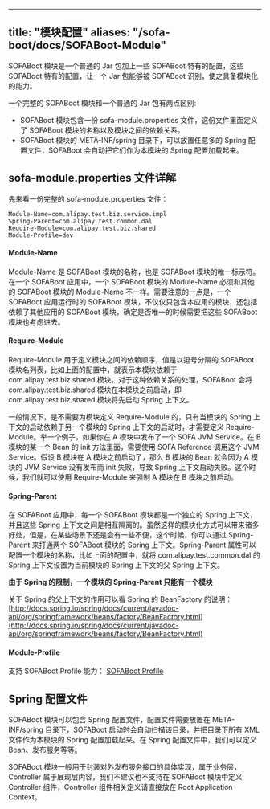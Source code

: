 
---
title: "模块配置"
aliases: "/sofa-boot/docs/SOFABoot-Module"
---


SOFABoot 模块是一个普通的 Jar 包加上一些 SOFABoot 特有的配置，这些 SOFABoot 特有的配置，让一个 Jar 包能够被 SOFABoot 识别，使之具备模块化的能力。

一个完整的 SOFABoot 模块和一个普通的 Jar 包有两点区别: 

- SOFABoot 模块包含一份 sofa-module.properties 文件，这份文件里面定义了 SOFABoot 模块的名称以及模块之间的依赖关系。
- SOFABoot 模块的 META-INF/spring 目录下，可以放置任意多的 Spring 配置文件，SOFABoot 会自动把它们作为本模块的 Spring 配置加载起来。

## sofa-module.properties 文件详解

先来看一份完整的 sofa-module.properties 文件：

```properties
Module-Name=com.alipay.test.biz.service.impl
Spring-Parent=com.alipay.test.common.dal
Require-Module=com.alipay.test.biz.shared
Module-Profile=dev
```

#### Module-Name

Module-Name 是 SOFABoot 模块的名称，也是 SOFABoot 模块的唯一标示符。在一个 SOFABoot 应用中，一个 SOFABoot 模块的 Module-Name 必须和其他的 SOFABoot 模块的 Module-Name 不一样。需要注意的一点是，一个 SOFABoot 应用运行时的 SOFABoot 模块，不仅仅只包含本应用的模块，还包括依赖了其他应用的 SOFABoot 模块，确定是否唯一的时候需要把这些 SOFABoot 模块也考虑进去。

#### Require-Module

Require-Module 用于定义模块之间的依赖顺序，值是以逗号分隔的 SOFABoot 模块名列表，比如上面的配置中，就表示本模块依赖于 com.alipay.test.biz.shared 模块。对于这种依赖关系的处理，SOFABoot 会将 com.alipay.test.biz.shared 模块在本模块之前启动，即com.alipay.test.biz.shared 模块将先启动 Spring 上下文。

一般情况下，是不需要为模块定义 Require-Module 的，只有当模块的 Spring 上下文的启动依赖于另一个模块的 Spring 上下文的启动时，才需要定义 Require-Module。举一个例子，如果你在 A 模块中发布了一个 SOFA JVM Service。在 B 模块的某一个 Bean 的 init 方法里面，需要使用 SOFA Reference 调用这个 JVM Service。假设 B 模块在 A 模块之前启动了，那么 B 模块的 Bean 就会因为 A 模块的 JVM Service 没有发布而 init 失败，导致 Spring 上下文启动失败。这个时候，我们就可以使用 Require-Module 来强制 A 模块在 B 模块之前启动。

#### Spring-Parent

在 SOFABoot 应用中，每一个 SOFABoot 模块都是一个独立的 Spring 上下文，并且这些 Spring 上下文之间是相互隔离的。虽然这样的模块化方式可以带来诸多好处，但是，在某些场景下还是会有一些不便，这个时候，你可以通过 Spring-Parent 来打通两个 SOFABoot 模块的 Spring 上下文。Spring-Parent 属性可以配置一个模块的名称，比如上面的配置中，就将 com.alipay.test.common.dal 的 Spring 上下文设置为当前模块的 Spring 上下文的父 Spring 上下文。

**由于 Spring 的限制，一个模块的 Spring-Parent 只能有一个模块**

关于 Spring 的父上下文的作用可以看 Spring 的 BeanFactory 的说明：[http://docs.spring.io/spring/docs/current/javadoc-api/org/springframework/beans/factory/BeanFactory.html](http://docs.spring.io/spring/docs/current/javadoc-api/org/springframework/beans/factory/BeanFactory.html)

#### Module-Profile

支持 SOFABoot Profile 能力： [SOFABoot Profile](../sofaboot-profile)

## Spring 配置文件

SOFABoot 模块可以包含 Spring 配置文件，配置文件需要放置在 META-INF/spring 目录下，SOFABoot 启动时会自动扫描该目录，并把目录下所有 XML 文件作为本模块的 Spring 配置加载起来。在 Spring 配置文件中，我们可以定义 Bean、发布服务等等。

SOFABoot 模块一般用于封装对外发布服务接口的具体实现，属于业务层，Controller 属于展现层内容，我们不建议也不支持在 SOFABoot 模块中定义 Controller 组件，Controller 组件相关定义请直接放在 Root Application Context。
